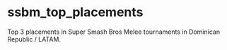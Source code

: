 # ssbm_top_placements
Top 3 placements in Super Smash Bros Melee tournaments in Dominican Republic / LATAM.
